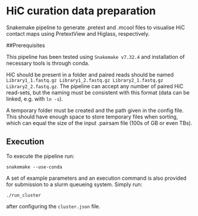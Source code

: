# HiC curation data preparation

Snakemake pipeline to generate .pretext and .mcool files to visualise HiC contact maps using PretextView and Higlass, respectively.

##Prerequisites

This pipeline has been tested using `Snakemake v7.32.4` and installation of necessary tools is through conda.

HiC should be present in a folder and paired reads should be named `Library1_1.fastq.gz Library1_2.fastq.gz Library2_1.fastq.gz Library2_2.fastq.gz`. The pipeline can accept any number of paired HiC read-sets, but the naming must be consistent with this format (data can be linked, e.g. with `ln -s`).

A temporary folder must be created and the path given in the config file. This should have enough space to store temporary files when sorting, which can equal the size of the input .pairsam file (100s of GB or even TBs).

## Execution

To execute the pipeline run:

`snakemake --use-conda`

A set of example parameters and an execution command is also provided for submission to a slurm queueing system. Simply run:

`./run_cluster`

after configuring the `cluster.json` file.
